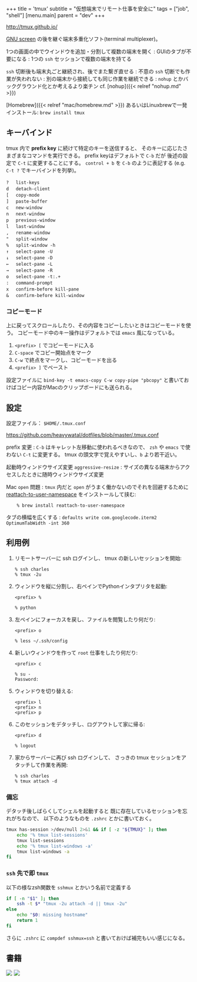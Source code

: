 +++
title = 'tmux'
subtitle = "仮想端末でリモート仕事を安全に"
tags = ["job", "shell"]
[menu.main]
  parent = "dev"
+++

<http://tmux.github.io/>

[GNU screen](http://www.gnu.org/software/screen/)
の後を継ぐ端末多重化ソフト(terminal multiplexer)。

1つの画面の中でウインドウを追加・分割して複数の端末を開く
:   GUIのタブが不要になる
:    1つの `ssh` セッションで複数の端末を持てる

`ssh` 切断後も端末丸ごと継続され、後でまた繋ぎ直せる
:   不意の `ssh` 切断でも作業が失われない
:   別の端末から接続しても同じ作業を継続できる
:   `nohup` とかバックグラウンド化とか考えるより楽チン cf. [nohup]({{< relref "nohup.md" >}})

[Homebrew]({{< relref "mac/homebrew.md" >}}) あるいはLinuxbrewで一発インストール:
`brew install tmux`

## キーバインド

tmux 内で **prefix key** に続けて特定のキーを送信すると、
そのキーに応じたさまざまなコマンドを実行できる。
prefix keyはデフォルトで `C-b` だが
後述の設定で `C-t` に変更することにする。
`control + b` を `C-b` のように表記する
(e.g. `C-t ?` でキーバインドを列挙)。

    ? 　list-keys
    d 　detach-client
    [ 　copy-mode
    ] 　paste-buffer
    c 　new-window
    n 　next-window
    p 　previous-window
    l 　last-window
    , 　rename-window
    " 　split-window
    % 　split-window -h
    ↑ 　select-pane -U
    ↓ 　select-pane -D
    ← 　select-pane -L
    → 　select-pane -R
    o 　select-pane -t:.+
    : 　command-prompt
    x 　confirm-before kill-pane
    & 　confirm-before kill-window

### コピーモード

上に戻ってスクロールしたり、その内容をコピーしたいときはコピーモードを使う。
コピーモード中のキー操作はデフォルトでは `emacs` 風になっている。

1.  `<prefix> [` でコピーモードに入る
2.  `C-space` でコピー開始点をマーク
3.  `C-w` で終点をマークし、コピーモードを出る
4.  `<prefix> ]` でペースト

設定ファイルに
`bind-key -t emacs-copy C-w copy-pipe "pbcopy"`
と書いておけばコピー内容がMacのクリップボードにも送られる。

## 設定

設定ファイル： `$HOME/.tmux.conf`

<https://github.com/heavywatal/dotfiles/blob/master/.tmux.conf>

prefix 変更
:   `C-b` はキャレット左移動に使われるべきなので、
    `zsh` や `emacs` で使わない `C-t` に変更する。
    tmux の頭文字で覚えやすいし、`b` より若干近い。

起動時ウィンドウサイズ変更 `aggressive-resize`
:   サイズの異なる端末からアクセスしたときに随時ウィンドウサイズ変更

Mac `open` 問題
:   `tmux` 内だと `open` がうまく働かないのでそれを回避するために
    [reattach-to-user-namespace](https://github.com/ChrisJohnsen/tmux-MacOSX-pasteboard)
    をインストールして挟む:

        % brew install reattach-to-user-namespace

タブの横幅を広くする
:   `defaults write com.googlecode.iterm2 OptimumTabWidth -int 360`


## 利用例

1.  リモートサーバーに ssh ログインし、
    tmux の新しいセッションを開始:

        % ssh charles
        % tmux -2u

2.  ウィンドウを縦に分割し、右ペインでPythonインタプリタを起動:

        <prefix> %

        % python

3.  左ペインにフォーカスを戻し、ファイルを閲覧したり何だり:

        <prefix> o

        % less ~/.ssh/config

4.  新しいウィンドウを作って `root` 仕事をしたり何だり:

        <prefix> c

        % su -
        Password:

5.  ウィンドウを切り替える:

        <prefix> l
        <prefix> n
        <prefix> p

6.  このセッションをデタッチし、ログアウトして家に帰る:

        <prefix> d

        % logout

7.  家からサーバーに再び ssh ログインして、
    さっきの tmux セッションをアタッチして作業を再開:

        % ssh charles
        % tmux attach -d

### 備忘

デタッチ後しばらくしてシェルを起動すると
既に存在しているセッションを忘れがちなので、
以下のようなものを `.zshrc` とかに書いておく。

```sh
tmux has-session >/dev/null 2>&1 && if [ -z "${TMUX}" ]; then
    echo '% tmux list-sessions'
    tmux list-sessions
    echo '% tmux list-windows -a'
    tmux list-windows -a
fi
```

### `ssh` 先で即 `tmux`

以下の様なzsh関数を `sshmux` とかいう名前で定義する

```sh
if [ -n "$1" ]; then
    ssh -t $* "tmux -2u attach -d || tmux -2u"
else
    echo "$0: missing hostname"
    return 1
fi
```

さらに `.zshrc` に `compdef sshmux=ssh`
と書いておけば補完もいい感じになる。

## 書籍

<a href="http://www.amazon.co.jp/gp/product/B00A4I3ZVY/ref=as_li_ss_il?ie=UTF8&camp=247&creative=7399&creativeASIN=B00A4I3ZVY&linkCode=as2&tag=heavywatal-22"><img border="0" src="http://ws-fe.amazon-adsystem.com/widgets/q?_encoding=UTF8&ASIN=B00A4I3ZVY&Format=_SL160_&ID=AsinImage&MarketPlace=JP&ServiceVersion=20070822&WS=1&tag=heavywatal-22" ></a><img src="http://ir-jp.amazon-adsystem.com/e/ir?t=heavywatal-22&l=as2&o=9&a=B00A4I3ZVY" width="1" height="1" border="0" alt="" style="border:none !important; margin:0px !important;" />
<a href="http://www.amazon.co.jp/gp/product/178398516X/ref=as_li_ss_il?ie=UTF8&camp=247&creative=7399&creativeASIN=178398516X&linkCode=as2&tag=heavywatal-22"><img border="0" src="http://ws-fe.amazon-adsystem.com/widgets/q?_encoding=UTF8&ASIN=178398516X&Format=_SL160_&ID=AsinImage&MarketPlace=JP&ServiceVersion=20070822&WS=1&tag=heavywatal-22" ></a><img src="http://ir-jp.amazon-adsystem.com/e/ir?t=heavywatal-22&l=as2&o=9&a=178398516X" width="1" height="1" border="0" alt="" style="border:none !important; margin:0px !important;" />
